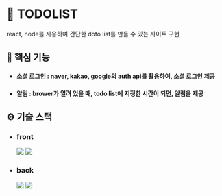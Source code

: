 # 💾 TODOLIST

react, node를 사용하여 간단한 doto list를 만들 수 있는 사이트 구현


## 🔔 핵심 기능

- #### 소셜 로그인 : naver, kakao, google의 auth api를 활용하여, 소셜 로그인 제공
- #### 알림 : brower가 열려 있을 때, todo list에 지정한 시간이 되면, 알림을 제공

## ⚙️ 기술 스택

- ### front 
  <img src="https://img.shields.io/badge/react-61DAFB?style=for-the-badge&logo=react&logoColor=white"> <img src="https://img.shields.io/badge/bootstrap-7952B3?style=for-the-badge&logo=bootstrap&logoColor=white">
- ### back
  <img src="https://img.shields.io/badge/express-000000?style=for-the-badge&logo=express&logoColor=white"> <img src="https://img.shields.io/badge/mysql-4479A1?style=for-the-badge&logo=mysql&logoColor=white">
